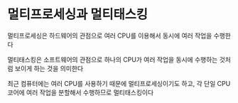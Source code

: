 # 멀티프로세싱과 멀티태스킹

멀티프로세싱은 하드웨어의 관점으로 여러 CPU를 이용해서 동시에 여러 작업을 수행한다

멀티태스킹은 소프트웨어의 관점으로 하나의 CPU가 여러 작업을 동시에 수행하는 것처럼 보이게 하는 것을 의미한다

최근 컴퓨터에는 여러 CPU를 사용하기 때문에 멀티프로세싱이기도 하고, 각 단일 CPU코어에 여러 작업을 분할해서 수행하므로 멀티태스킹이다
